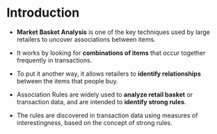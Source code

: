 # Introduction

- **Market Basket Analysis** is one of the key techniques used by large retailers to uncover associations between items. 

- It works by looking for **combinations of items** that occur together frequently in transactions. 

- To put it another way, it allows retailers to **identify relationships** between the items that people buy.

- Association Rules are widely used to **analyze retail basket** or transaction data, and are intended to **identify strong rules**.

- The rules are discovered in transaction data using measures of interestingness, based on the concept of strong rules.
